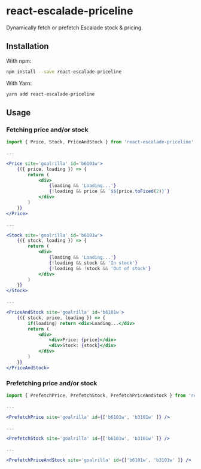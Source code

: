 # react-escalade-priceline

Dynamically fetch or prefetch Escalade stock & pricing.

## Installation

With npm:

```bash
npm install --save react-escalade-priceline
```

With Yarn:

```bash
yarn add react-escalade-priceline
```

## Usage

### Fetching price and/or stock

```jsx
import { Price, Stock, PriceAndStock } from 'react-escalade-priceline'

...

<Price site='goalrilla' id='b6101w'>
	{({ price, loading }) => {
		return (
			<div>
				{loading && 'Loading...'}
				{!loading && price && `$${price.toFixed(2)}`}
			</div>
		)
	}}
</Price>

...

<Stock site='goalrilla' id='b6101w'>
	{({ stock, loading }) => {
		return (
			<div>
				{loading && 'Loading...'}
				{!loading && stock && 'In stock'}
				{!loading && !stock && 'Out of stock'}
			</div>
		)
	}}
</Stock>

...

<PriceAndStock site='goalrilla' id='b6101w'>
	{({ stock, price, loading }) => {
		if(loading) return <div>Loading...</div>
		return (
			<div>
				<div>Price: {price}</div>
				<div>Stock: {stock}</div>
			</div>
		)
	}}
</PriceAndStock>
```

### Prefetching price and/or stock

```jsx
import { PrefetchPrice, PrefetchStock, PrefetchPriceAndStock } from 'react-escalade-priceline'

...

<PrefetchPrice site='goalrilla' id={['b6101w', 'b3101w' ]} />

...

<PrefetchStock site='goalrilla' id={['b6101w', 'b3101w' ]} />

...

<PrefetchPriceAndStock site='goalrilla' id={['b6101w', 'b3101w' ]} />

```